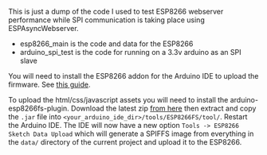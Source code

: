 
This is just a dump of the code I used to test ESP8266 webserver performance while SPI communication is taking place using ESPAsyncWebserver.

* esp8266_main is the code and data for the ESP8266
* arduino_spi_test is the code for running on a 3.3v arduino as an SPI slave

You will need to install the ESP8266 addon for the Arduino IDE to upload the firmware. See [this guide](https://learn.sparkfun.com/tutorials/esp8266-thing-hookup-guide/installing-the-esp8266-arduino-addon).

To upload the html/css/javascript assets you will need to install the arduino-esp8266fs-plugin. Download the latest zip [from here](https://github.com/esp8266/arduino-esp8266fs-plugin/releases/tag/0.2.0) then extract and copy the `.jar` file into `<your_arduino_ide_dir>/tools/ESP8266FS/tool/`. Restart the Arduino IDE. The IDE will now have a new option `Tools -> ESP8266 Sketch Data Upload` which will generate a SPIFFS image from everything in the `data/` directory of the current project and upload it to the ESP8266.



